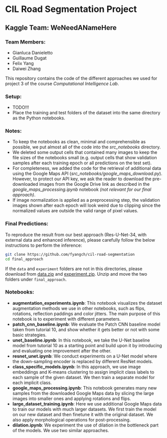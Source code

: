 # CIL Road Segmentation Project
## Kaggle Team: WeNeedANameHere
### Team Members:
* Gianluca Danieletto
* Guillaume Dugat
* Felix Yang
* Daiwei Zhang

This repository contains the code of the different approaches we used for project 3 of the course *Computational Intelligence Lab*.

### Setup:
* TODO!!!
* Place the training and test folders of the dataset into the same directory as the Python notebooks.

### Notes:
* To keep the notebooks as clean, minimal and comprehensible as possible, we put almost all of the code into the *src_notebooks* directory.
* We deleted some output cells that contained many images to keep the file sizes of the notebooks small (e.g. output cells that show validation samples after each training epoch or all predictions on the test set).
* For completeness, we added the code for the retrieval of additional data using the Google Maps API (*src_notebooks/google_maps_download.py*). However, to protect our API key, we ask the reader to download the pre-downloaded images from the Google Drive link as described in the *google_maps_processing.ipynb* notebook *(not relevant for our final approach)*.
* If image normalization is applied as a preprocessing step, the validation images shown after each epoch will look weird due to clipping since the normalized values are outside the valid range of pixel values.

### Final Predictions:
To reproduce the result from our best approach (Res-U-Net-34, with external data and enhanced inference), please carefully follow the below instructions to perform the inference:

```bash
git clone https://github.com/fyangch/cil-road-segmentation
cd final_approach
```

If the `data` and `experiment` folders are not in this directories, please download from
[data.zip](https://drive.google.com/file/d/1jaS_45Bzl9lYbJIZk8_In0Ptu9Mf9p8Q/view?usp=sharing)
and [experiment.zip](https://drive.google.com/file/d/1FyP_HDq0qAO2Tuekr8AZWLyOIDuDrMc7/view?usp=sharing).
Unzip and move the two folders under `final_approach`.

### Notebooks:
* **augmentation_experiments.ipynb**: This notebook visualizes the dataset augmentation methods we use in other notebooks, such as flips, rotations, reflection paddings and color jitters. The main purpose of this notebook is to experiment with different parameters.
* **patch_cnn_baseline.ipynb**: We evaluate the Patch CNN baseline model taken from tutorial 10, and show whether it gets better or not with some basic strategies.
* **unet_baseline.ipynb**: In this notebook, we take the U-Net baseline model from tutorial 10 as a starting point and build upon it by introducing and evaluating one improvement after the other.
* **resnet_unet.ipynb**: We conduct experiments on a U-Net model where the down-sampling encoder is replaced by different ResNet models.
* **class_specific_models.ipynb**: In this approach, we use image embeddings and K-means clustering to assign implicit class labels to each sample of the given dataset. We then train a separate model for each implicit class.
* **google_maps_processing.ipynb**: This notebook generates many new samples from the downloaded Google Maps data by slicing the large images into smaller ones and applying rotations and flips.
* **large_dataset_training.ipynb**: Here we use additional Google Maps data to train our models with much larger datasets. We first train the model on our new dataset and then finetune it with the original dataset. We also apply morphological operations for post-processing.
* **dilation.ipynb**: We experiment the use of dilation in the bottleneck part of the models. We use two similar approaches.
